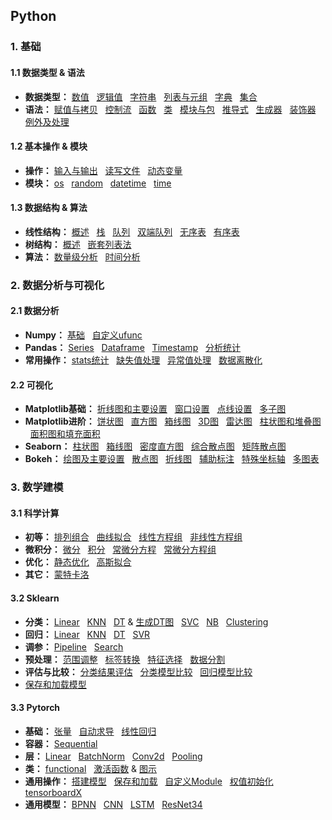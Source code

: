 ## Python


### 1. 基础
#### 1.1 数据类型 & 语法
* **数据类型：**
[数值](https://github.com/ZBTGL/summary/blob/master/Basics/obj_%E6%95%B0%E5%80%BC.py)
&nbsp; [逻辑值](https://github.com/ZBTGL/summary/blob/master/Basics/obj_%E9%80%BB%E8%BE%91%E5%80%BC.py)
&nbsp; [字符串](https://github.com/ZBTGL/summary/blob/master/Basics/obj_%E5%AD%97%E7%AC%A6%E4%B8%B2.py) 
&nbsp; [列表与元组](https://github.com/ZBTGL/summary/blob/master/Basics/obj_%E5%88%97%E8%A1%A8%E4%B8%8E%E5%85%83%E7%BB%84.py)
&nbsp; [字典](https://github.com/ZBTGL/summary/blob/master/Basics/obj_%E5%AD%97%E5%85%B8.py)
&nbsp; [集合](https://github.com/ZBTGL/summary/blob/master/Basics/obj_%E9%9B%86%E5%90%88.py)
* **语法：** 
[赋值与拷贝](https://github.com/ZBTGL/summary/blob/master/Basics/syntax_%E8%B5%8B%E5%80%BC%E4%B8%8E%E6%8B%B7%E8%B4%9D.py)
&nbsp; [控制流](https://github.com/ZBTGL/summary/blob/master/Basics/syntax_%E6%8E%A7%E5%88%B6%E6%B5%81.py) 
&nbsp; [函数](https://github.com/ZBTGL/summary/blob/master/Basics/syntax_%E5%87%BD%E6%95%B0.py)
&nbsp; [类](https://github.com/ZBTGL/summary/blob/master/Basics/syntax_%E7%B1%BB.py)
&nbsp; [模块与包](https://github.com/ZBTGL/summary/blob/master/Basics/syntax_%E6%A8%A1%E5%9D%97%E4%B8%8E%E5%8C%85.py)
&nbsp; [推导式](https://github.com/ZBTGL/summary/blob/master/Basics/syntax_%E6%8E%A8%E5%AF%BC%E5%BC%8F.py)
&nbsp; [生成器](https://github.com/ZBTGL/summary/blob/master/Basics/syntax_%E7%94%9F%E6%88%90%E5%99%A8.py)
&nbsp; [装饰器](https://github.com/ZBTGL/summary/blob/master/Basics/syntax_%E8%A3%85%E9%A5%B0%E5%99%A8.py)
&nbsp; [例外及处理](https://github.com/ZBTGL/summary/blob/master/Basics/syntax_%E4%BE%8B%E5%A4%96%E5%8F%8A%E5%A4%84%E7%90%86.py)

#### 1.2 基本操作 & 模块
* **操作：**
[输入与输出](https://github.com/ZBTGL/Code-Summary/blob/master/Python/1.%20Basics/%E8%BE%93%E5%85%A5%E4%B8%8E%E8%BE%93%E5%87%BA.py)
&nbsp; [读写文件](https://github.com/ZBTGL/Code-Summary/blob/master/Python/1.%20Basics/%E8%AF%BB%E5%86%99%E6%96%87%E4%BB%B6.py)
&nbsp; [动态变量](https://github.com/ZBTGL/Code-Summary/blob/master/Python/1.%20Basics/%E5%8A%A8%E6%80%81%E5%8F%98%E9%87%8F.py)
* **模块：**
[os](https://github.com/ZhouBinTGL/Code-Summary/blob/master/Python/1.%20Basics/%E6%A8%A1%E5%9D%97os.py)
&nbsp; [random](https://github.com/ZhouBinTGL/Code-Summary/blob/master/Python/1.%20Basics/%E6%A8%A1%E5%9D%97random.py)
&nbsp; [datetime](https://github.com/ZhouBinTGL/Code-Summary/blob/master/Python/1.%20Basics/%E6%A8%A1%E5%9D%97datetime.py)
&nbsp; [time](https://github.com/ZhouBinTGL/Code-Summary/blob/master/Python/1.%20Basics/%E6%A8%A1%E5%9D%97time.py)

#### 1.3 数据结构 & 算法
* **线性结构：**
[概述](https://github.com/ZBTGL/Code-Summary/blob/master/Python/1.%20Basics/%E7%BA%BF%E6%80%A7%E7%BB%93%E6%9E%84%E6%A6%82%E8%BF%B0.py)
&nbsp; [栈](https://github.com/ZhouBinTGL/Code-Summary/blob/master/Python/1.%20Basics/%E6%A0%88.py)
&nbsp; [队列](https://github.com/ZBTGL/Code-Summary/blob/master/Python/1.%20Basics/%E9%98%9F%E5%88%97.py)
&nbsp; [双端队列](https://github.com/ZBTGL/Code-Summary/blob/master/Python/1.%20Basics/%E5%8F%8C%E7%AB%AF%E9%98%9F%E5%88%97.py)
&nbsp; [无序表](https://github.com/ZBTGL/Code-Summary/blob/master/Python/1.%20Basics/%E6%97%A0%E5%BA%8F%E8%A1%A8.py)
&nbsp; [有序表](https://github.com/ZBTGL/Code-Summary/blob/master/Python/1.%20Basics/%E6%9C%89%E5%BA%8F%E8%A1%A8.py)
* **树结构：**
[概述](https://github.com/ZBTGL/Code-Summary/blob/master/Python/1.%20Basics/%E6%A0%91%E7%BB%93%E6%9E%84%E6%A6%82%E8%BF%B0.py)
&nbsp; [嵌套列表法](https://github.com/ZBTGL/Code-Summary/blob/master/Python/1.%20Basics/%E5%B5%8C%E5%A5%97%E5%88%97%E8%A1%A8%E6%B3%95.py)
* **算法：**
[数量级分析](https://github.com/ZBTGL/Code-Summary/blob/master/Python/1.%20Basics/%E6%95%B0%E9%87%8F%E7%BA%A7%E5%88%86%E6%9E%90.py)
&nbsp; [时间分析](https://github.com/ZBTGL/Code-Summary/blob/master/Python/1.%20Basics/%E8%BF%90%E8%A1%8C%E6%97%B6%E9%97%B4%E5%88%86%E6%9E%90.py)

### 2. 数据分析与可视化
#### 2.1 数据分析
* **Numpy：**
[基础](https://github.com/ZhouBinTGL/Code-Summary/blob/master/Python/2.%20Data%20Analysis%20%26%20Visualization/Data%20Analysis/np%E5%9F%BA%E7%A1%80.py)
&nbsp; [自定义ufunc](https://github.com/ZhouBinTGL/Code-Summary/blob/master/Python/2.%20Data%20Analysis%20%26%20Visualization/Data%20Analysis/%E8%87%AA%E5%AE%9A%E4%B9%89ufunc.py)
* **Pandas：**
[Series](https://github.com/ZhouBinTGL/Code-Summary/blob/master/Python/2.%20Data%20Analysis%20%26%20Visualization/Data%20Analysis/pd-series.py)
&nbsp; [Dataframe](https://github.com/ZhouBinTGL/Code-Summary/blob/master/Python/2.%20Data%20Analysis%20%26%20Visualization/Data%20Analysis/pd-dataframe.py)
&nbsp; [Timestamp](https://github.com/ZhouBinTGL/Code-Summary/blob/master/Python/2.%20Data%20Analysis%20%26%20Visualization/Data%20Analysis/pd-timestamp.py)
&nbsp; [分析统计](https://github.com/ZhouBinTGL/Code-Summary/blob/master/Python/2.%20Data%20Analysis%20%26%20Visualization/Data%20Analysis/pd%E7%BB%9F%E8%AE%A1.py)
* **常用操作：** 
[stats统计](https://github.com/ZhouBinTGL/Code-Summary/blob/master/Python/2.%20Data%20Analysis%20%26%20Visualization/Data%20Analysis/st%E7%BB%9F%E8%AE%A1.py)
&nbsp; [缺失值处理](https://github.com/ZhouBinTGL/Code-Summary/blob/master/Python/2.%20Data%20Analysis%20%26%20Visualization/Data%20Analysis/%E7%BC%BA%E5%A4%B1%E5%80%BC%E5%A4%84%E7%90%86.py)
&nbsp; [异常值处理](https://github.com/ZhouBinTGL/Code-Summary/blob/master/Python/2.%20Data%20Analysis%20%26%20Visualization/Data%20Analysis/%E5%BC%82%E5%B8%B8%E5%80%BC%E5%A4%84%E7%90%86.py)
&nbsp; [数据离散化](https://github.com/ZhouBinTGL/Code-Summary/blob/master/Python/2.%20Data%20Analysis%20%26%20Visualization/Data%20Analysis/%E6%95%B0%E6%8D%AE%E7%A6%BB%E6%95%A3%E5%8C%96.py)

#### 2.2 可视化
* **Matplotlib基础：** 
[折线图和主要设置](https://github.com/ZhouBinTGL/Code-Summary/blob/master/Python/2.%20Data%20Analysis%20%26%20Visualization/Visualization/mpl%E7%BB%98%E5%9B%BE%E5%92%8C%E4%B8%BB%E8%A6%81%E8%AE%BE%E7%BD%AE.py)
&nbsp; [窗口设置](https://github.com/ZhouBinTGL/Code-Summary/blob/master/Python/2.%20Data%20Analysis%20%26%20Visualization/Visualization/mpl%E7%AA%97%E5%8F%A3%E8%AE%BE%E7%BD%AE.py)
&nbsp; [点线设置](https://github.com/ZhouBinTGL/Code-Summary/blob/master/Python/2.%20Data%20Analysis%20%26%20Visualization/Visualization/mpl%E7%82%B9%E7%BA%BF%E6%A0%B7%E5%BC%8F.py)
&nbsp; [多子图](https://github.com/ZhouBinTGL/Code-Summary/blob/master/Python/2.%20Data%20Analysis%20%26%20Visualization/Visualization/mpl%E5%A4%9A%E5%AD%90%E5%9B%BE.py)
* **Matplotlib进阶：** 
[饼状图](https://github.com/ZhouBinTGL/Code-Summary/blob/master/Python/2.%20Data%20Analysis%20%26%20Visualization/Visualization/mpl%E9%A5%BC%E7%8A%B6%E5%9B%BE.py)
&nbsp; [直方图](https://github.com/ZhouBinTGL/Code-Summary/blob/master/Python/2.%20Data%20Analysis%20%26%20Visualization/Visualization/mpl%E7%9B%B4%E6%96%B9%E5%9B%BE.py)
&nbsp; [箱线图](https://github.com/ZhouBinTGL/Code-Summary/blob/master/Python/2.%20Data%20Analysis%20%26%20Visualization/Visualization/mpl%E7%AE%B1%E7%BA%BF%E5%9B%BE.py)
&nbsp; [3D图](https://github.com/ZhouBinTGL/Code-Summary/blob/master/Python/2.%20Data%20Analysis%20%26%20Visualization/Visualization/mpl%E7%BB%98%E5%88%B63D%E5%9B%BE.py)
&nbsp; [雷达图](https://github.com/ZhouBinTGL/Code-Summary/blob/master/Python/2.%20Data%20Analysis%20%26%20Visualization/Visualization/mpl%E9%9B%B7%E8%BE%BE%E5%9B%BE.py)
&nbsp; [柱状图和堆叠图](https://github.com/ZhouBinTGL/Code-Summary/blob/master/Python/2.%20Data%20Analysis%20%26%20Visualization/Visualization/mpl%E6%9F%B1%E7%8A%B6%E5%9B%BE%E5%92%8C%E5%A0%86%E5%8F%A0%E5%9B%BE.py)
&nbsp; [面积图和填充面积](https://github.com/ZhouBinTGL/Code-Summary/blob/master/Python/2.%20Data%20Analysis%20%26%20Visualization/Visualization/mpl%E9%9D%A2%E7%A7%AF%E5%9B%BE%E5%92%8C%E5%A1%AB%E5%85%85%E9%9D%A2%E7%A7%AF.py)
* **Seaborn：** 
[柱状图](https://github.com/ZhouBinTGL/Code-Summary/blob/master/Python/2.%20Data%20Analysis%20%26%20Visualization/Visualization/sns%E6%9F%B1%E7%8A%B6%E5%9B%BE.py)
&nbsp; [箱线图](https://github.com/ZhouBinTGL/Code-Summary/blob/master/Python/2.%20Data%20Analysis%20%26%20Visualization/Visualization/sns%E7%AE%B1%E7%BA%BF%E5%9B%BE.py)
&nbsp; [密度直方图](https://github.com/ZhouBinTGL/Code-Summary/blob/master/Python/2.%20Data%20Analysis%20%26%20Visualization/Visualization/sns%E5%AF%86%E5%BA%A6%E7%9B%B4%E6%96%B9%E5%9B%BE.py)
&nbsp; [综合散点图](https://github.com/ZhouBinTGL/Code-Summary/blob/master/Python/2.%20Data%20Analysis%20%26%20Visualization/Visualization/sns%E7%BB%BC%E5%90%88%E6%95%A3%E7%82%B9%E5%9B%BE.py)
&nbsp; [矩阵散点图](https://github.com/ZhouBinTGL/Code-Summary/blob/master/Python/2.%20Data%20Analysis%20%26%20Visualization/Visualization/sns%E7%9F%A9%E9%98%B5%E6%95%A3%E7%82%B9%E5%9B%BE.py)
* **Bokeh：**
[绘图及主要设置](https://github.com/ZhouBinTGL/Code-Summary/blob/master/Python/2.%20Data%20Analysis%20%26%20Visualization/Visualization/bokeh%E7%BB%98%E5%9B%BE%E5%8F%8A%E4%B8%BB%E8%A6%81%E8%AE%BE%E7%BD%AE.py)
&nbsp; [散点图](https://github.com/ZhouBinTGL/Code-Summary/blob/master/Python/2.%20Data%20Analysis%20%26%20Visualization/Visualization/bokeh%E6%95%A3%E7%82%B9%E5%9B%BE.py)
&nbsp; [折线图](https://github.com/ZhouBinTGL/Code-Summary/blob/master/Python/2.%20Data%20Analysis%20%26%20Visualization/Visualization/bokeh%E6%8A%98%E7%BA%BF%E5%9B%BE.py)
&nbsp; [辅助标注](https://github.com/ZhouBinTGL/Code-Summary/blob/master/Python/2.%20Data%20Analysis%20%26%20Visualization/Visualization/bokeh%E8%BE%85%E5%8A%A9%E6%A0%87%E6%B3%A8.py)
&nbsp; [特殊坐标轴](https://github.com/ZhouBinTGL/Code-Summary/blob/master/Python/2.%20Data%20Analysis%20%26%20Visualization/Visualization/bokeh%E7%89%B9%E6%AE%8A%E5%9D%90%E6%A0%87%E8%BD%B4.py)
&nbsp; [多图表](https://github.com/ZhouBinTGL/Code-Summary/blob/master/Python/2.%20Data%20Analysis%20%26%20Visualization/Visualization/bokeh%E5%A4%9A%E5%9B%BE%E8%A1%A8.py)


### 3. 数学建模
#### 3.1 科学计算
* **初等：**
[排列组合](https://github.com/ZhouBinTGL/Code-Summary/blob/master/Python/3.%20Mathematical%20models/Scientific%20computation/%E6%8E%92%E5%88%97%E7%BB%84%E5%90%88.py)
&nbsp; [曲线拟合](https://github.com/ZhouBinTGL/Code-Summary/blob/master/Python/3.%20Mathematical%20models/Scientific%20computation/%E6%9B%B2%E7%BA%BF%E6%8B%9F%E5%90%88.py)
&nbsp; [线性方程组](https://github.com/ZhouBinTGL/Code-Summary/blob/master/Python/3.%20Mathematical%20models/Scientific%20computation/%E7%BA%BF%E6%80%A7%E6%96%B9%E7%A8%8B%E7%BB%84.py)
&nbsp; [非线性方程组](https://github.com/ZhouBinTGL/Code-Summary/blob/master/Python/3.%20Mathematical%20models/Scientific%20computation/%E9%9D%9E%E7%BA%BF%E6%80%A7%E6%96%B9%E7%A8%8B%E7%BB%84.py)
* **微积分：**
[微分](https://github.com/ZhouBinTGL/Code-Summary/blob/master/Python/3.%20Mathematical%20models/Scientific%20computation/%E5%BE%AE%E5%88%86.py)
&nbsp; [积分](https://github.com/ZhouBinTGL/Code-Summary/blob/master/Python/3.%20Mathematical%20models/Scientific%20computation/%E7%A7%AF%E5%88%86.py)
&nbsp; [常微分方程](https://github.com/ZhouBinTGL/Code-Summary/blob/master/Python/3.%20Mathematical%20models/Scientific%20computation/%E5%B8%B8%E5%BE%AE%E5%88%86%E6%96%B9%E7%A8%8B.py)
&nbsp; [常微分方程组](https://github.com/ZhouBinTGL/Code-Summary/blob/master/Python/3.%20Mathematical%20models/Scientific%20computation/%E5%B8%B8%E5%BE%AE%E5%88%86%E6%96%B9%E7%A8%8B%E7%BB%84.py)
* **优化：**
[静态优化](https://github.com/ZhouBinTGL/Code-Summary/blob/master/Python/3.%20Mathematical%20models/Scientific%20computation/%E9%9D%99%E6%80%81%E4%BC%98%E5%8C%96.py)
&nbsp; [高斯拟合](https://github.com/ZhouBinTGL/Code-Summary/blob/master/Python/3.%20Mathematical%20models/Scientific%20computation/%E9%AB%98%E6%96%AF%E6%8B%9F%E5%90%88.py)
* **其它：**
[蒙特卡洛](https://github.com/ZhouBinTGL/Code-Summary/blob/master/Python/3.%20Mathematical%20models/Scientific%20computation/%E8%92%99%E7%89%B9%E5%8D%A1%E6%B4%9B%E6%A8%A1%E6%8B%9F.py)

#### 3.2 Sklearn
* **分类：**
[Linear](https://github.com/ZhouBinTGL/Code-Summary/blob/master/Python/3.%20Mathematical%20models/Sklearn/%E7%BA%BF%E6%80%A7%E6%A8%A1%E5%9E%8B-%E5%88%86%E7%B1%BB.py)
&nbsp; [KNN](https://github.com/ZhouBinTGL/Code-Summary/blob/master/Python/3.%20Mathematical%20models/Sklearn/KNN%E5%88%86%E7%B1%BB.py)
&nbsp; [DT](https://github.com/ZhouBinTGL/Code-Summary/blob/master/Python/3.%20Mathematical%20models/Sklearn/DT%E5%88%86%E7%B1%BB.py)
& [生成DT图](https://github.com/ZhouBinTGL/Code-Summary/blob/master/Python/3.%20Mathematical%20models/Sklearn/DT%E5%9B%BE.py)
&nbsp; [SVC](https://github.com/ZhouBinTGL/Code-Summary/blob/master/Python/3.%20Mathematical%20models/Sklearn/SVM%E5%88%86%E7%B1%BB.py)
&nbsp; [NB](https://github.com/ZhouBinTGL/Code-Summary/blob/master/Python/3.%20Mathematical%20models/Sklearn/NB%E5%88%86%E7%B1%BB.py)
&nbsp; [Clustering](https://github.com/ZhouBinTGL/Code-Summary/blob/master/Python/3.%20Mathematical%20models/Sklearn/%E9%9B%86%E6%88%90%E7%AE%97%E6%B3%95.py)
* **回归：**
[Linear](https://github.com/ZhouBinTGL/Code-Summary/blob/master/Python/3.%20Mathematical%20models/Sklearn/%E7%BA%BF%E6%80%A7%E6%A8%A1%E5%9E%8B-%E5%9B%9E%E5%BD%92.py)
&nbsp; [KNN](https://github.com/ZhouBinTGL/Code-Summary/blob/master/Python/3.%20Mathematical%20models/Sklearn/KNN%E5%9B%9E%E5%BD%92.py)
&nbsp; [DT](https://github.com/ZhouBinTGL/Code-Summary/blob/master/Python/3.%20Mathematical%20models/Sklearn/DT%E5%9B%9E%E5%BD%92.py)
&nbsp; [SVR](https://github.com/ZhouBinTGL/Code-Summary/blob/master/Python/3.%20Mathematical%20models/Sklearn/SVM%E5%9B%9E%E5%BD%92.py)
* **调参：**
[Pipeline](https://github.com/ZhouBinTGL/Code-Summary/blob/master/Python/3.%20Mathematical%20models/Sklearn/%E8%87%AA%E5%8A%A8%E6%B5%81%E7%A8%8BPipeline.py)
&nbsp; [Search](https://github.com/ZhouBinTGL/Code-Summary/blob/master/Python/3.%20Mathematical%20models/Sklearn/%E5%8F%82%E6%95%B0%E4%BC%98%E5%8C%96.py)
* **预处理：** 
[范围调整](https://github.com/ZhouBinTGL/Code-Summary/blob/master/Python/3.%20Mathematical%20models/Sklearn/%E6%95%B0%E6%8D%AE%E8%B0%83%E6%95%B4.py)
&nbsp; [标签转换](https://github.com/ZhouBinTGL/Code-Summary/blob/master/Python/3.%20Mathematical%20models/Sklearn/%E6%A0%87%E7%AD%BE%E8%BD%AC%E6%8D%A2.py)
&nbsp; [特征选择](https://github.com/ZhouBinTGL/Code-Summary/blob/master/Python/3.%20Mathematical%20models/Sklearn/%E7%89%B9%E5%BE%81%E9%80%89%E6%8B%A9.py)
&nbsp; [数据分割](https://github.com/ZhouBinTGL/Code-Summary/blob/master/Python/3.%20Mathematical%20models/Sklearn/%E6%95%B0%E6%8D%AE%E5%88%86%E5%89%B2.py)
* **评估与比较：**
[分类结果评估](https://github.com/ZhouBinTGL/Code-Summary/blob/master/Python/3.%20Mathematical%20models/Sklearn/%E5%88%86%E7%B1%BB%E7%BB%93%E6%9E%9C%E8%AF%84%E4%BC%B0.py)
&nbsp; [分类模型比较](https://github.com/ZhouBinTGL/Code-Summary/blob/master/Python/3.%20Mathematical%20models/Sklearn/%E5%88%86%E7%B1%BB%E7%AE%97%E6%B3%95%E6%AF%94%E8%BE%83.py)
&nbsp; [回归模型比较](https://github.com/ZhouBinTGL/Code-Summary/blob/master/Python/3.%20Mathematical%20models/Sklearn/%E5%9B%9E%E5%BD%92%E7%AE%97%E6%B3%95%E6%AF%94%E8%BE%83.py)
* [保存和加载模型](https://github.com/ZhouBinTGL/Code-Summary/blob/master/Python/3.%20Mathematical%20models/Sklearn/%E4%BF%9D%E5%AD%98%E5%8A%A0%E8%BD%BD%E6%A8%A1%E5%9E%8B.py)

#### 3.3 Pytorch
* **基础：**
[张量](https://github.com/ZhouBinTGL/Code-Summary/blob/master/Python/3.%20Mathematical%20models/Pytorch/%E5%BC%A0%E9%87%8F.py)
&nbsp; [自动求导](https://github.com/ZhouBinTGL/Code-Summary/blob/master/Python/3.%20Mathematical%20models/Pytorch/%E8%87%AA%E5%8A%A8%E6%B1%82%E5%AF%BC.py)
&nbsp; [线性回归](https://github.com/ZhouBinTGL/Code-Summary/blob/master/Python/3.%20Mathematical%20models/Pytorch/%E7%BA%BF%E6%80%A7%E5%9B%9E%E5%BD%92.py)
* **容器：**
[Sequential](https://github.com/ZhouBinTGL/Code-Summary/blob/master/Python/3.%20Mathematical%20models/Pytorch/%E5%AE%B9%E5%99%A8Sequential.py)
* **层：**
[Linear](https://github.com/ZhouBinTGL/Code-Summary/blob/master/Python/3.%20Mathematical%20models/Pytorch/%E5%B1%82Linear.py)
&nbsp; [BatchNorm](https://github.com/ZhouBinTGL/Code-Summary/blob/master/Python/3.%20Mathematical%20models/Pytorch/%E5%B1%82BatchNorm.py)
&nbsp; [Conv2d](https://github.com/ZhouBinTGL/Code-Summary/blob/master/Python/3.%20Mathematical%20models/Pytorch/%E5%B1%82Conv2d.py)
&nbsp; [Pooling](https://github.com/ZhouBinTGL/Code-Summary/blob/master/Python/3.%20Mathematical%20models/Pytorch/%E5%B1%82Pooling.py)
* **类：**
[functional](https://github.com/ZhouBinTGL/Code-Summary/blob/master/Python/3.%20Mathematical%20models/Pytorch/%E7%B1%BBfunctional.py)
&nbsp; [激活函数](https://github.com/ZhouBinTGL/Code-Summary/blob/master/Python/3.%20Mathematical%20models/Pytorch/%E9%9D%9E%E7%BA%BF%E6%80%A7%E6%BF%80%E6%B4%BB%E5%87%BD%E6%95%B0.py)
& [图示](https://github.com/ZhouBinTGL/Code-Summary/blob/master/Python/3.%20Mathematical%20models/Pytorch/%E6%BF%80%E6%B4%BB%E5%87%BD%E6%95%B0%E5%9B%BE%E7%A4%BA.png)
* **通用操作：**
[搭建模型](https://github.com/ZhouBinTGL/Code-Summary/blob/master/Python/3.%20Mathematical%20models/Pytorch/%E6%90%AD%E5%BB%BA%E6%A8%A1%E5%9E%8B.py)
&nbsp; [保存和加载](https://github.com/ZhouBinTGL/Code-Summary/blob/master/Python/3.%20Mathematical%20models/Pytorch/%E4%BF%9D%E5%AD%98%E4%B8%8E%E5%8A%A0%E8%BD%BD%E6%A8%A1%E5%9E%8B.py)
&nbsp; [自定义Module](https://github.com/ZhouBinTGL/Code-Summary/blob/master/Python/3.%20Mathematical%20models/Pytorch/%E8%87%AA%E5%AE%9A%E4%B9%89Module.py)
&nbsp; [权值初始化](https://github.com/ZhouBinTGL/Code-Summary/blob/master/Python/3.%20Mathematical%20models/Pytorch/%E6%9D%83%E5%80%BC%E5%88%9D%E5%A7%8B%E5%8C%96.py)
&nbsp; [tensorboardX](https://github.com/ZhouBinTGL/Code-Summary/blob/master/Python/3.%20Mathematical%20models/Pytorch/%E5%8F%AF%E8%A7%86%E5%8C%96tensorboardX.py)
* **通用模型：**
[BPNN](https://github.com/ZhouBinTGL/Code-Summary/blob/master/Python/3.%20Mathematical%20models/Pytorch/MLP%E6%89%8B%E5%86%99%E6%95%B0%E5%AD%97.py)
&nbsp; [CNN](https://github.com/ZhouBinTGL/Code-Summary/blob/master/Python/3.%20Mathematical%20models/Pytorch/CNN%E6%89%8B%E5%86%99%E6%95%B0%E5%AD%97.py)
&nbsp; [LSTM](https://github.com/ZhouBinTGL/Code-Summary/blob/master/Python/3.%20Mathematical%20models/Pytorch/LSTM%E6%89%8B%E5%86%99%E6%95%B0%E5%AD%97.py)
&nbsp; [ResNet34](https://github.com/ZhouBinTGL/Code-Summary/blob/master/Python/3.%20Mathematical%20models/Pytorch/%E6%A8%A1%E5%9E%8BResNet34.py)
